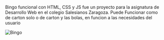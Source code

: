 Bingo funcional con HTML, CSS y JS fue un proyecto para la asignatura de Desarrollo Web en el colegio Salesianos Zaragoza.
Puede Funcionar como de carton solo o de carton y las bolas, en funcion a las necesidades del usuario

![Bingo](https://github.com/xBluuz/Bingo/assets/132654466/d7043f9d-48fb-4525-9e35-f00576a1e35e)
